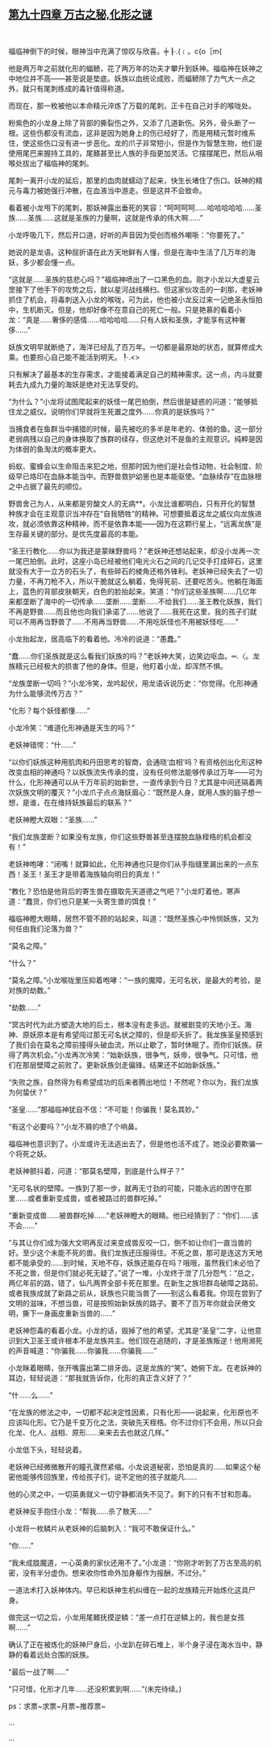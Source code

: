 ## [第九十四章 万古之秘,化形之谜](https://www.xxbiquge.com/11_11207/9038772.html)
﻿

  福临神倒下的时候，眼神当中充满了惊叹与欣喜。╪┠.(﹝。c{o［m{

  他是两万年之前就化形的蝠鲼，花了两万年的功夫才攀升到妖神。福临神在妖神之中地位并不高——甚至说是垫底。妖族以血统论成败，而蝠鲼除了力气大一点之外，就只有尾刺练成的毒针值得称道。

  而现在，那一枚被他以本命精元淬炼了万载的尾刺，正卡在自己对手的喉咙处。

  粉紫色的小龙身上除了背部的撕裂伤之外，又添了几道新伤。另外，骨头断了一根。这些伤都没有流血，这非是因为她身上的伤已经好了，而是用精元暂时维系住，使这些伤口没有进一步恶化。龙的爪子非常短小，但是作为智慧生物，他们是使用尾巴来握持工具的，尾鳍甚至比人族的手指更加灵活。它摆摆尾巴，然后从咽喉处拔出了福临神的尾刺。

  尾刺一离开小龙的延后，那里的血肉就蠕动了起来，快生长堵住了伤口。妖神的精元与毒力被她强行冲散，在血液当中游走。但是这并不会致命。

  看着被小龙甩下的尾刺，那妖神露出垂死的笑容：“呵呵呵呵……哈哈哈哈哈……圣族……圣族……这就是圣族的力量啊，这就是传承的伟大啊……”

  小龙呼吸几下，然后开口道，好听的声音因为受创而格外嘲哳：“你要死了。”

  她说的是龙语。这种屈折语在此方天地鲜有人懂，但是在海中生活了几万年的海妖，多少都会懂一点。

  “这就是……圣族的慈悲心吗？”福临神喷出了一口黑色的血。刚才小龙以大虚星云罡接下了他手下的攻势之后，就以星河战线横扫。但这家伙攻击的一刹那，老妖神抓住了机会，将毒刺送入小龙的喉咙，可为此，他也被小龙反过来一记绝圣永恒拍中，生机断灭。但是，他却好像不在意自己的死亡一般。只是艳慕的看着小龙：“真是……奢侈的感情……哈哈哈哈……只有人妖和圣族，才能享有这种奢侈……”

  妖族文明早就断绝了，海洋已经乱了百万年。一切都是最原始的状态，就算修成大乘。也要担心自己能不能活到明天。┞.<>

  只有解决了最基本的生存需求，才能接着满足自己的精神需求。这一点，内斗就要耗去九成九力量的海妖是绝对无法享受的。

  “为什么？”小龙将试图爬起来的妖怪一尾巴拍倒，然后很是疑惑的问道：“能够抵住龙之威仪。说明你们早就将生死置之度外……你真的是妖族吗？”

  当捕食者在鱼群当中捕猎的时候，最先被吃的多半是年老的、体弱的鱼。这一部分老弱病残以自己的身体换取了族群的续存，但这绝对不是鱼的主观意识。纯粹是因为体弱的鱼淘汰的概率更大。

  蚂蚁、蜜蜂会以生命阻击来犯之地，但那时因为他们是社会性动物，社会制度、阶级早已烙印在血脉本能当中。而野兽救护幼崽也是本能驱使。“血脉续存”在血脉根之中占据了最先的顺位。

  野兽舍己为人，从来都是穷酸文人的无病**。小龙比谁都明白，只有开化的智慧种族才会在主观意识当冲存在“自我牺牲”的精神。可想要抵着这龙之威仪向龙族进攻，就必须依靠这种精神，而不是依靠本能——因为在这颗行星上，“远离龙族”是生存最关键的部分。是优先度最高的本能。

  “圣王行教化……你以为我还是蒙昧野兽吗？”老妖神还想站起来，却没小龙再一次一尾巴拍倒。此时，这座小岛已经被他们电光火石之间的几记交手打成碎石，这里就没有大于一立方的石头了，有些碎石的棱角还格外锋利。老妖神已经失去了一切力量，不再刀枪不入，所以干脆就这么躺着，免得死前、还要吃苦头。他躺在海面上，蓝色的背部皮肤朝天，白色的脸抬起来。笑道：“你们这些圣族啊……几亿年来都垄断了海中的一切传承……垄断……垄断……不给我们……圣王教化妖族，我们不再是野兽……而且他也向我们承诺了……他说了……我死在这里，我的孩子们就可以不用再当野兽了……不用再当野兽……不用吃妖怪也不用被妖怪吃……”

  小龙抬起龙，居高临下的看着他。冷冷的说道：“愚蠢。”

  “蠢……你们圣族就是这么看我们妖族的吗？”老妖神大笑，边笑边呕血。═.〈。龙族精元已经极大的损害了他的身体。但是，他盯着小龙，却浑然不惧。

  “龙族垄断一切吗？”小龙冷笑，龙吟起伏，用龙语诉说历史：“你觉得。化形神通为什么能够流传万古？”

  “化形？每个妖怪都懂……”

  小龙冷笑：“难道化形神通是天生的吗？”

  老妖神错愕：“什……”

  “以你们妖族这种用肌肉和丹田思考的智商，会通晓‘血相’吗？有资格创出化形这种改变血相的神通吗？以妖族流失传承的度，没有任何修法能够传承过万年——可为什么，化形神通可以从千万年前的始新世，一直传承到今日？尤其是中间还隔着两次妖族文明的覆灭？”小龙爪子点点海妖眉心：“既然是人身，就用人族的脑子想一想，是谁，在在维持妖族最后的联系？”

  老妖神瞪大双眼：“圣族……”

  “我们龙族垄断？如果没有龙族，你们这些野兽甚至连摆脱血脉桎梏的机会都没有！”

  老妖神咆哮：“闭嘴！就算如此，化形神通也只是你们从手指缝里漏出来的一点东西！圣王！圣王才是带着海族轴向明日的真龙！”

  “教化？恐怕是他背后的寄生兽在摄取先天道德之气吧？”小龙盯着他，寒声道：“蠢货，你们也只是某一头寄生兽的饵食！”

  福临神瞪大眼睛，居然不管不顾的站起来，叫道：“既然圣族心中怜悯妖族，又为何任由我们沦落为兽？”

  “莫名之障。”

  “什么？”

  “莫名之障。”小龙喉咙里压抑着咆哮：“一族的魔障，无可名状，是最大的考验，是对族的劫数。”

  “劫数……”

  “冥古时代为此方塑造大地的后土，根本没有走多远。就被剧变的天地小王。海神、原妖原本是有希望闯过那无可名状之障的，但是却夭折了。我龙族圣皇预感到了我们会在莫名之障前撞得头破血流，所以止歇了，暂时休眠了。而你们妖族。获得了两次机会。”小龙再次冷笑：“始新妖族，很争气，妖帝，很争气。只可惜，他们在那层壁障之前败了。更新妖族剑走偏锋。结果还不如始新妖族。”

  “失败之族，自然得为有希望成功的后来者腾出地位！不然呢？你以为，我们龙族为何蛰伏？”

  “圣皇……”那福临神犹自不信：“不可能！你骗我！莫名其妙。”

  “有这个必要吗？”小龙不屑的喷了个响鼻。

  福临神也意识到了。小龙或许无法逃出去了，但是他也活不成了。她没必要欺骗一个将死之妖。

  老妖神颤抖着，问道：“那莫名壁障，到底是什么样子？”

  “无可名状的壁障。一族到了那一步，就再无寸劲的可能，只能永远的困守在那里……或者重新变成兽，或者被路过的兽群吃掉。”

  “重新变成兽……被兽群吃掉……”老妖神瞪大的眼睛。他已经猜到了：“你们……该不会……”

  “与其让你们成为强大文明再反过来变成兽反咬一口，倒不如让你们一直当兽的好。至少这个未能不死的兽。我们龙族还压服得住。不死之兽，那可是连这方天地都不能承受的……到时候，天地不存，妖族还能存在吗？哦哦，虽然我们未必怕了不死之兽，但是你们就必死无疑了。”说了一堆，小龙终于泄了几分怨气：“总之，两亿年前的路，错了，仙凡两界全部卡死在那里。在新生之族坦群岛破障之路前。或者我族成就了新路之前从，妖族也只能当兽了——别这么看着我。你现在尝到了文明的滋味，不想当兽，可是按照始新妖族的路子。要不了百万年你就会厌倦文明，撕下一身画皮重新当兽的……”

  老妖神怨毒的看着小龙。小龙的话，毁掉了他的希望。尤其是“圣皇”二字，让他意识到大卫圣王或许根本不是龙族共主。他们现在追随的，才是圣族叛逆！他用濒死的声音喊道：“你骗我……你骗我……你骗我……”

  小龙眯着眼睛，张开嘴露出第二排牙齿。这是龙族的“笑”。她俯下龙。在老妖神的耳边，轻轻说道：“那我就告诉你，化形的真正含义好了？”

  “什……么……”

  “在龙族的修法之中，一切都不起决定性因素，只有化形——说起来，化形原也不应该叫化形。它乃是千变万化之法，突破先天桎梏。你不过你们不会用，所以只会化龙、化人、战相、原形……来来去去也就这几样。”

  小龙低下头，轻轻说着。

  老妖神已经微微散开的瞳孔骤然紧缩。小龙说道秘密，恐怕是真的……如果这个秘密他能够传回族里，传给孩子们，说不定他的孩子就能凡……

  他的心灵之中，一切英勇就义一切宁静都消失不见了。剩下的只有不甘和怨毒。

  老妖神反手抱住小龙：“帮我……杀了敖天……”

  小龙将一枚鳞片从老妖神的后脑刺入：“我可不敢保证什么。”

  “你……”

  “我未成胧魔道，一心英勇的家伙还用不了。”小龙道：“你刚才听到了万古至高的机密，没有半分虚伪。想来收你性命外加身躯作为报酬，不过分。”

  一道法术打入妖神体内。早已和妖神生机纠缠在一起的龙族精元开始炼化这具尸身。

  做完这一切之后，小龙用尾鳍抚摸逆鳞：“差一点打在逆鳞上的，我也是女孩啊……”

  确认了正在被炼化的妖神尸身后，小龙趴在碎石堆上，半个身子浸在海水当中，静静的看着远处合围的妖族。

  “最后一战了啊……”

  “只可惜，化形才几年……还没积累到啊……”(未完待续。)

  ps：求票~求票~月票~推荐票~

  ...

  ...  
